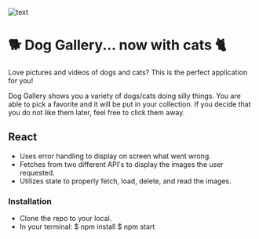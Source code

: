 ![text](https://imgur.com/a/KiqZ2gC.png)
# 🐕  Dog Gallery... now with cats 🐈

Love pictures and videos of dogs and cats? This is the perfect application for you!

Dog Gallery shows you a variety of dogs/cats doing silly things. You are able to pick a favorite and it will be put in your collection. If you decide that you do not like them later, feel free to click them away.


## React

- Uses error handling to display on screen what went wrong.
- Fetches from two different API's to display the images the user requested. 
- Utilizes state to properly fetch, load, delete, and read the images. 

### Installation

- Clone the repo to your local.
- In your terminal: 
        $ npm install
        $ npm start

